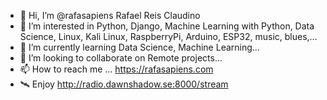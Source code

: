 - 👋 Hi, I’m @rafasapiens Rafael Reis Claudino
- 👀 I’m interested in Python, Django, Machine Learning with Python, Data Science, Linux, Kali Linux, RaspberryPi, Arduino, ESP32, music, blues,...
- 🌱 I’m currently learning Data Science, Machine Learning...
- 💞️ I’m looking to collaborate on Remote projects...
- 📫 How to reach me ... https://rafasapiens.com
- 🛰 Enjoy http://radio.dawnshadow.se:8000/stream
<!---
rafasapiens/rafasapiens is a ✨ special ✨ repository because its `README.md` (this file) appears on your GitHub profile.
You can click the Preview link to take a look at your changes.
--->
